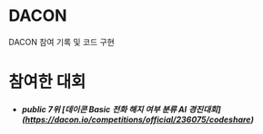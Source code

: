 # DACON
DACON 참여 기록 및 코드 구현

# 참여한 대회
- ##### public 7위 [데이콘 Basic 전화 해지 여부 분류 AI 경진대회] (https://dacon.io/competitions/official/236075/codeshare)<br> 
